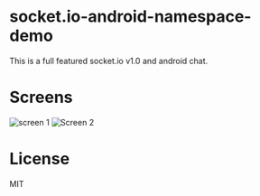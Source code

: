 # socket.io-android-namespace-demo

This is a full featured socket.io v1.0 and android chat.

# Screens
![screen 1](https://raw.githubusercontent.com/bariseser/socket.io-android-namespace-demo/master/images/screen_1.png) ![Screen 2](https://raw.githubusercontent.com/bariseser/socket.io-android-namespace-demo/master/images/screen_2.png)

# License
MIT